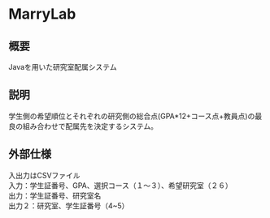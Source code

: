 # MarryLab

## 概要

Javaを用いた研究室配属システム

## 説明

学生側の希望順位とそれぞれの研究側の総合点(GPA*12+コース点+教員点)の最良の組み合わせで配属先を決定するシステム。

## 外部仕様

入出力はCSVファイル<br>
入力：学生証番号、GPA、選択コース（１〜３）、希望研究室（２６）<br>
出力：学生証番号、研究室名<br>
出力２：研究室、学生証番号（4~5）<br>
